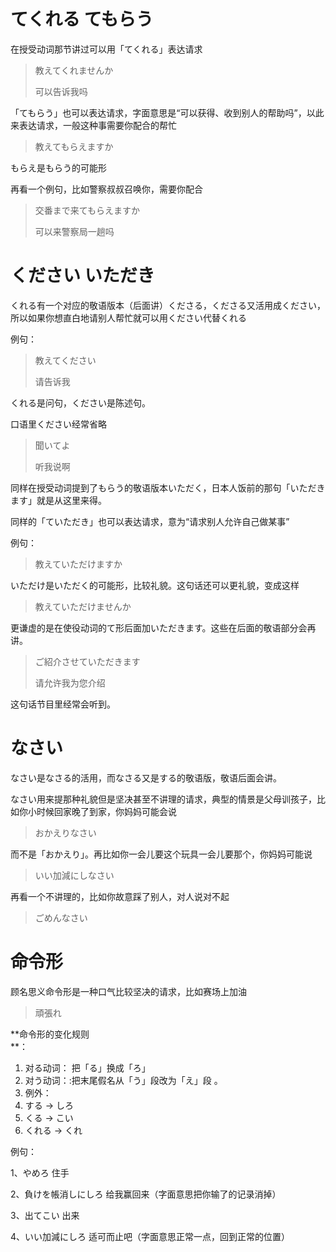 # てくれる てもらう

在授受动词那节讲过可以用「てくれる」表达请求

> 教えてくれませんか
>
> 可以告诉我吗

「てもらう」也可以表达请求，字面意思是“可以获得、收到别人的帮助吗”，以此来表达请求，一般这种事需要你配合的帮忙

> 教えてもらえますか

もらえ是もらう的可能形

再看一个例句，比如警察叔叔召唤你，需要你配合

> 交番まで来てもらえますか
>
> 可以来警察局一趟吗

# ください いただき

くれる有一个对应的敬语版本（后面讲）くださる，くださる又活用成ください，所以如果你想直白地请别人帮忙就可以用ください代替くれる

例句：

> 教えてください
>
> 请告诉我

くれる是问句，ください是陈述句。

口语里ください经常省略

> 聞いてよ
>
> 听我说啊

同样在授受动词提到了もらう的敬语版本いただく，日本人饭前的那句「いただきます」就是从这里来得。

同样的「ていただき」也可以表达请求，意为“请求别人允许自己做某事”

例句：

> 教えていただけますか

いただけ是いただく的可能形，比较礼貌。这句话还可以更礼貌，变成这样

> 教えていただけませんか

更谦虚的是在使役动词的て形后面加いただきます。这些在后面的敬语部分会再讲。

> ご紹介させていただきます
>
> 请允许我为您介绍

这句话节目里经常会听到。

# なさい

なさい是なさる的活用，而なさる又是する的敬语版，敬语后面会讲。

なさい用来提那种礼貌但是坚决甚至不讲理的请求，典型的情景是父母训孩子，比如你小时候回家晚了到家，你妈妈可能会说

> おかえりなさい

而不是「おかえり」。再比如你一会儿要这个玩具一会儿要那个，你妈妈可能说

> いい加減にしなさい

再看一个不讲理的，比如你故意踩了别人，对人说对不起

> ごめんなさい

# 命令形

顾名思义命令形是一种口气比较坚决的请求，比如赛场上加油

> 頑張れ

**命令形的变化规则  
**：

1. 对る动词： 把「る」换成「ろ」
2. 对う动词：:把末尾假名从「う」段改为「え」段 。
3. 例外：
4. する → しろ
5. くる → こい
6. くれる → くれ

例句：

1、やめろ
   住手

2、負けを帳消しにしろ
给我赢回来（字面意思把你输了的记录消掉）

3、出てこい
出来

4、いい加減にしろ
适可而止吧（字面意思正常一点，回到正常的位置）



